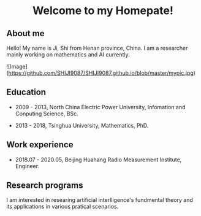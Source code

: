 # <center> Welcome to my Homepate! </center>

## About me
Hello! My name is Ji, Shi from Henan province, China. I am a researcher mainly working on mathematics and AI currently. 

![Image] (https://github.com/SHIJI9087/SHIJI9087.github.io/blob/master/mypic.jpg)

## Education
- 2009 - 2013,  North China Electric Power University,  Infomation and Conputing Science,  BSc.

- 2013 - 2018,  Tsinghua University,  Mathematics,  PhD.

## Work experience
- 2018.07 - 2020.05,  Beijing Huahang Radio Measurement Institute,  Engineer.

## Research programs
I am interested in researing artificial interlligence's fundmental theory and its applications in various pratical scenarios.



